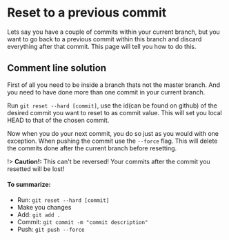# Reset to a previous commit

Lets say you have a couple of commits within your current branch, but you want to go back to a previous commit within this branch and discard everything after that commit. This page will tell you how to do this.

## Comment line solution

First of all you need to be inside a branch thats not the master branch. And you need to have done more than one commit in your current branch. 

Run `git reset --hard [commit]`, use the id(can be found on github) of the desired commit you want to reset to as commit value. This will set you local HEAD to that of the chosen commit. 

Now when you do your next commit, you do so just as you would with one exception. When pushing the commit use the `--force` flag. This will delete the commits done after the current branch before resetting. 

!> **Caution!:** This can't be reversed! Your commits after the commit you resetted will be lost!

#### To summarize:
- Run: `git reset --hard [commit]`
- Make you changes
- Add: `git add .`
- Commit: `git commit -m "commit description"`
- Push: `git push --force`

